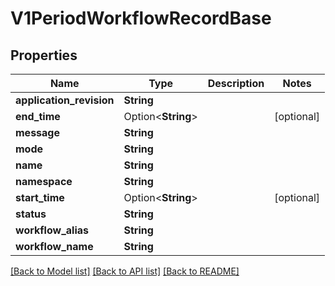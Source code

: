 # V1PeriodWorkflowRecordBase

## Properties

Name | Type | Description | Notes
------------ | ------------- | ------------- | -------------
**application_revision** | **String** |  | 
**end_time** | Option<**String**> |  | [optional]
**message** | **String** |  | 
**mode** | **String** |  | 
**name** | **String** |  | 
**namespace** | **String** |  | 
**start_time** | Option<**String**> |  | [optional]
**status** | **String** |  | 
**workflow_alias** | **String** |  | 
**workflow_name** | **String** |  | 

[[Back to Model list]](../README.md#documentation-for-models) [[Back to API list]](../README.md#documentation-for-api-endpoints) [[Back to README]](../README.md)


